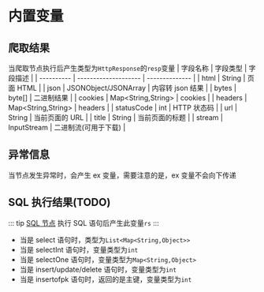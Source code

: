 # 内置变量

## 爬取结果

当爬取节点执行后产生类型为`HttpResponse`的`resp`变量
| 字段名称 | 字段类型 | 字段描述 |
| ---------- | -------------------- | -------------- |
| html | String | 页面 HTML |
| json | JSONObject/JSONArray | 内容转 json 结果 |
| bytes | byte[] | 二进制结果 |
| cookies | Map<String,String> | cookies |
| headers | Map<String,String> | headers |
| statusCode | int | HTTP 状态码 |
| url | String | 当前页面的 URL |
| title | String | 当前页面的标题 |
| stream | InputStream | 二进制流(可用于下载) |

## 异常信息

当节点发生异常时，会产生 ex 变量，需要注意的是，ex 变量不会向下传递

## SQL 执行结果(TODO)

::: tip
[SQL 节点](https://github.com/kkangert/kspider?tab=readme-ov-file#todo)
执行 SQL 语句后产生此变量`rs`
:::

-   当是 select 语句时，类型为`List<Map<String,Object>>`
-   当是 selectInt 语句时，变量类型为`int`
-   当是 selectOne 语句时，变量类型为`Map<String,Object>`
-   当是 insert/update/delete 语句时，变量类型为`int`
-   当是 insertofpk 语句时，返回的是主键，变量类型为`int`
